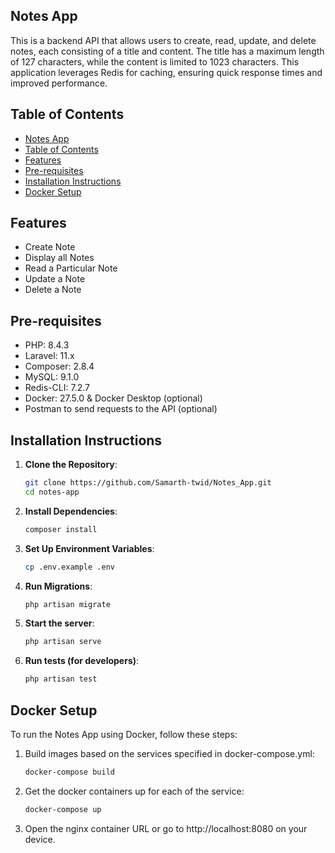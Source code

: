 ## Notes App

This is a backend API that allows users to create, read, update, and delete notes, each consisting of a title and content. The title has a maximum length of 127 characters, while the content is limited to 1023 characters. This application leverages Redis for caching, ensuring quick response times and improved performance.

## Table of Contents

- [Notes App](#notes-app)
- [Table of Contents](#table-of-contents)
- [Features](#features)
- [Pre-requisites](#pre-requisites)
- [Installation Instructions](#installation-instructions)
- [Docker Setup](#docker-setup)

## Features

-   Create Note
-   Display all Notes
-   Read a Particular Note
-   Update a Note
-   Delete a Note

## Pre-requisites

-   PHP: 8.4.3
-   Laravel: 11.x
-   Composer: 2.8.4
-   MySQL: 9.1.0
-   Redis-CLI: 7.2.7
-   Docker: 27.5.0 & Docker Desktop (optional)
-   Postman to send requests to the API (optional)

## Installation Instructions

1. **Clone the Repository**:

    ```bash
    git clone https://github.com/Samarth-twid/Notes_App.git
    cd notes-app

    ```

2. **Install Dependencies**:

    ```bash
    composer install

    ```

3. **Set Up Environment Variables**:

    ```bash
    cp .env.example .env

    ```

4. **Run Migrations**:

    ```bash
    php artisan migrate

    ```

5. **Start the server**:

    ```bash
    php artisan serve

    ```

6. **Run tests (for developers)**:

    ```bash
    php artisan test

    ```

## Docker Setup

To run the Notes App using Docker, follow these steps:

1. Build images based on the services specified in docker-compose.yml:

    ```bash
    docker-compose build

    ```

2. Get the docker containers up for each of the service:

    ```bash
    docker-compose up

    ```

3. Open the nginx container URL or go to http://localhost:8080 on your device.
